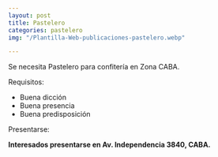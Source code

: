 ```yaml
---
layout: post
title: Pastelero
categories: pastelero
img: "/Plantilla-Web-publicaciones-pastelero.webp"

---
```

Se necesita Pastelero para confitería en Zona CABA.

Requisitos:

* Buena dicción
* Buena presencia
* Buena predisposición

Presentarse:

**Interesados presentarse en Av. Independencia 3840, CABA.**